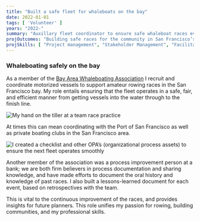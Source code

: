 ```yaml
---
title: "Built a safe fleet for whaleboats on the bay"
date: 2022-01-01
tags: [ 'Volunteer' ]
years: "2022-"
summary: "Auxillary fleet coordinator to ensure safe whaleboat races events on the water"
projOutcomes: "Building safe races for the community in San Francisco’s shared outdoor spaces."
projSkills: [ "Project management", "Stakeholder Management", "Facilitation", "Change Management", "Documentation", "Scheduling", "Facilitation", "Problem Solving" ]
---
```


### Whaleboating safely on the bay

As a member of the [Bay Area Whaleboating Association](http://www.itcrowing.com/bawra/) I recruit and coordinate motorized vessels to support amateur rowing races in the San Francisco bay. My role entails ensuring that the fleet operates in a safe, fair, and efficient manner from getting vessels into the water through to the finish line. 

![My hand on the tiller at a team race practice](/doiug-boat.webp)

At times this can mean coordinating with the Port of San Francisco as well as private boating clubs in the San Francisco area. 

![I created a checklist and other OPA&rsquo;s (organizational process assets) to ensure the next fleet operates smoothly](/fleet-checklist.webp)

Another member of the association was a process improvement person at a bank; we are both firm believers in process documentation and sharing knowledge, and have made efforts to document the oral history and knowledge of past races. I also built a lessons-learned document for each event, based on retrospectives with the team. 

This is vital to the continuous improvement of the races, and provides insights for future planners. This role unifies my passion for rowing, building communities, and my professional skills.
